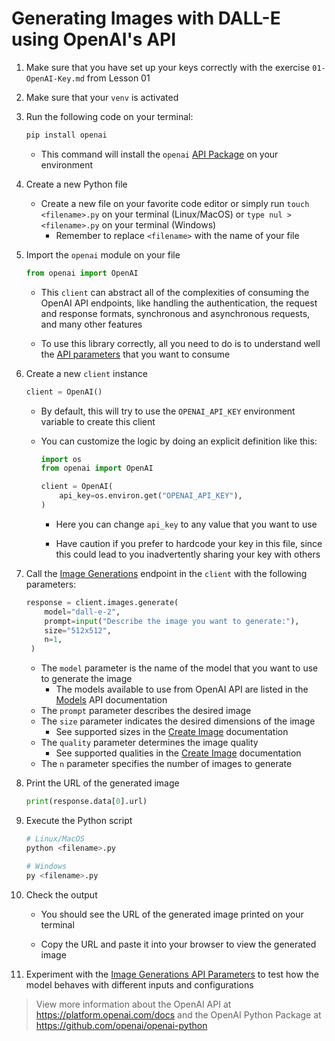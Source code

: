 # Generating Images with DALL-E using OpenAI's API

1. Make sure that you have set up your keys correctly with the exercise `01-OpenAI-Key.md` from Lesson 01

2. Make sure that your `venv` is activated

3. Run the following code on your terminal:

   ```bash
   pip install openai
   ```

   - This command will install the `openai` [API Package](https://github.com/openai/openai-python) on your environment

4. Create a new Python file

   - Create a new file on your favorite code editor or simply run `touch <filename>.py` on your terminal (Linux/MacOS) or `type nul > <filename>.py` on your terminal (Windows)
     - Remember to replace `<filename>` with the name of your file

5. Import the `openai` module on your file

   ```python
   from openai import OpenAI
   ```

   - This `client` can abstract all of the complexities of consuming the OpenAI API endpoints, like handling the authentication, the request and response formats, synchronous and asynchronous requests, and many other features

   - To use this library correctly, all you need to do is to understand well the [API parameters](https://platform.openai.com/docs) that you want to consume

6. Create a new `client` instance

   ```python
   client = OpenAI()
   ```

   - By default, this will try to use the `OPENAI_API_KEY` environment variable to create this client

   - You can customize the logic by doing an explicit definition like this:

     ```python
     import os
     from openai import OpenAI

     client = OpenAI(
         api_key=os.environ.get("OPENAI_API_KEY"),
     )
     ```

     - Here you can change `api_key` to any value that you want to use

     - Have caution if you prefer to hardcode your key in this file, since this could lead to you inadvertently sharing your key with others

7. Call the [Image Generations](https://platform.openai.com/docs/guides/images) endpoint in the `client` with the following parameters:

   ```python
   response = client.images.generate(
       model="dall-e-2",
       prompt=input("Describe the image you want to generate:"),
       size="512x512",
       n=1,
    )
   ```

   - The `model` parameter is the name of the model that you want to use to generate the image
     - The models available to use from OpenAI API are listed in the [Models](https://platform.openai.com/docs/models/overview) API documentation
   - The `prompt` parameter describes the desired image
   - The `size` parameter indicates the desired dimensions of the image
     - See supported sizes in the [Create Image](https://platform.openai.com/docs/api-reference/images/create) documentation
   - The `quality` parameter determines the image quality
     - See supported qualities in the [Create Image](https://platform.openai.com/docs/api-reference/images/create) documentation
   - The `n` parameter specifies the number of images to generate

8. Print the URL of the generated image

   ```python
   print(response.data[0].url)
   ```

9. Execute the Python script

   ```bash
   # Linux/MacOS
   python <filename>.py
   ```

   ```bash
   # Windows
   py <filename>.py
   ```

10. Check the output

    - You should see the URL of the generated image printed on your terminal

    - Copy the URL and paste it into your browser to view the generated image

11. Experiment with the [Image Generations API Parameters](https://platform.openai.com/docs/api-reference/images) to test how the model behaves with different inputs and configurations

> View more information about the OpenAI API at <https://platform.openai.com/docs> and the OpenAI Python Package at <https://github.com/openai/openai-python>
